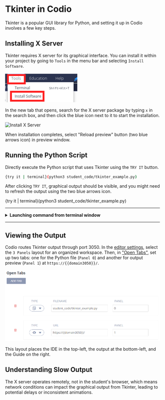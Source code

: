 # Tkinter in Codio

Tkinter is a popular GUI library for Python, and setting it up in Codio involves a few key steps.

## Installing X Server
Tkinter requires X server for its graphical interface. You can install it within your project by going to `Tools` in the menu bar and selecting `Install Software`.

![Tools](.guides/img/tools_install.png)

In the new tab that opens, search for the X server package by typing `x` in the search box, and then click the blue icon next to it to start the installation.

![Install X Server](.guides/img/install_x_server.png)

When installation completes, select "Reload preview" button (two blue arrows icon) in preview window.

## Running the Python Script
Directly execute the Python script that uses Tkinter using the `TRY IT` button.

```bash
{try it | terminal}(python3 student_code/tkinter_example.py)
```

After clicking `TRY IT`, graphical output should be visible, and you might need to refresh the output using the two blue arrows icon.

{try it | terminal}(python3 student_code/tkinter_example.py)

---
<details>
  <summary>
     <b>Launching command from terminal window</b>
  </summary>

In this updated setup, we use the terminal to run Python scripts, which differs from the previous method of using <code>TRY IT</code> buttons. This change enhances the learning experience for two main reasons:

1. **Error Monitoring:** Running scripts directly in the terminal allows for immediate and clear visibility of any errors or issues, facilitating easier debugging and understanding of your code.

2. **Execution Reliability:** This method ensures consistent and reliable script execution, avoiding timeouts and other constraints that may occur when using button-based commands in the Codio environment.

An alternative is to run the script in the background, which will not open a terminal window or include error feedback.
```bash
{try it | background}(python3 student_code/tkinter_example.py)
```

</details>

---

## Viewing the Output

Codio routes Tkinter output through port 3050. In the [editor settings](https://docs.codio.com/instructors/authoring/guides/page_editing.html#), select the `3 Panels` layout for an organized workspace. Then, in ["Open Tabs"](https://docs.codio.com/instructors/authoring/guides/settings/opentabs.html#open-tabs), set up two tabs: one for the Python file (`Panel 0`) and another for output preview (`Panel 1`) at `https://{{domain3050}}/`.

![Tkinter Layout](.guides/img/tkinter_layout.png)

This layout places the IDE in the top-left, the output at the bottom-left, and the Guide on the right.

## Understanding Slow Output

The X server operates remotely, not in the student's browser, which means network conditions can impact the graphical output from Tkinter, leading to potential delays or inconsistent animations.